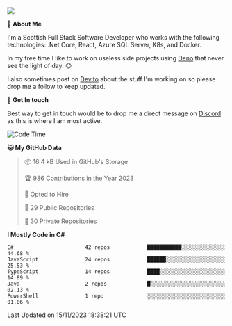 <img src="https://github.com/jasonhughes94/jasonhughes94/blob/main/header.png?raw=true">

**:tangerine: About Me**

I'm a Scottish Full Stack Software Developer who works with the following technologies: .Net Core, React, Azure SQL Server, K8s, and Docker.

In my free time I like to work on useless side projects using [Deno](https://deno.land/) that never see the light of day. 😊

I also sometimes post on [Dev.to](https://dev.to/jasonhughes94) about the stuff I'm working on so please drop me a follow to keep updated.

**:speech_balloon: Get In touch**

Best way to get in touch would be to drop me a direct message on [Discord](https://discordapp.com/users/206498666976903169) as this is where I am most active.

<!--START_SECTION:waka-->
![Code Time](http://img.shields.io/badge/Code%20Time-1%2C121%20hrs%2017%20mins-blue)

**🐱 My GitHub Data** 

> 📦 16.4 kB Used in GitHub's Storage 
 > 
> 🏆 986 Contributions in the Year 2023
 > 
> 💼 Opted to Hire
 > 
> 📜 29 Public Repositories 
 > 
> 🔑 30 Private Repositories 
 > 
**I Mostly Code in C#** 

```text
C#                       42 repos            ███████████░░░░░░░░░░░░░░   44.68 % 
JavaScript               24 repos            ██████░░░░░░░░░░░░░░░░░░░   25.53 % 
TypeScript               14 repos            ████░░░░░░░░░░░░░░░░░░░░░   14.89 % 
Java                     2 repos             █░░░░░░░░░░░░░░░░░░░░░░░░   02.13 % 
PowerShell               1 repo              ░░░░░░░░░░░░░░░░░░░░░░░░░   01.06 % 
```




 Last Updated on 15/11/2023 18:38:21 UTC
<!--END_SECTION:waka-->
